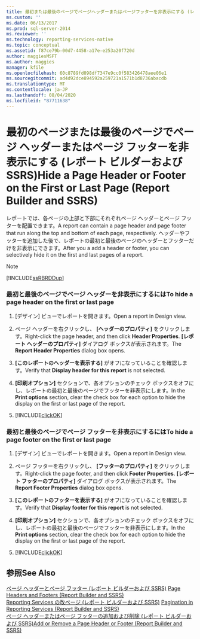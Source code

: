 ```yaml
---
title: 最初または最後のページでページヘッダーまたはページフッターを非表示にする (レポートビルダーおよび SSRS) |Microsoft Docs
ms.custom: ''
ms.date: 06/13/2017
ms.prod: sql-server-2014
ms.reviewer: ''
ms.technology: reporting-services-native
ms.topic: conceptual
ms.assetid: f87ce79b-00d7-4458-a17e-e253a20f720d
author: maggiesMSFT
ms.author: maggies
manager: kfile
ms.openlocfilehash: 60c8789fd098df7347e9cc0f583426478aee06e1
ms.sourcegitcommit: ad4d92dce894592a259721a1571b1d8736abacdb
ms.translationtype: MT
ms.contentlocale: ja-JP
ms.lasthandoff: 08/04/2020
ms.locfileid: "87711638"
---
```

# <a name="hide-a-page-header-or-footer-on-the-first-or-last-page-report-builder-and-ssrs"></a><span data-ttu-id="ffb5b-102">最初のページまたは最後のページでページ ヘッダーまたはページ フッターを非表示にする (レポート ビルダーおよび SSRS)</span><span class="sxs-lookup"><span data-stu-id="ffb5b-102">Hide a Page Header or Footer on the First or Last Page (Report Builder and SSRS)</span></span>
  <span data-ttu-id="ffb5b-103">レポートでは、各ページの上部と下部にそれぞれページ ヘッダーとページ フッターを配置できます。</span><span class="sxs-lookup"><span data-stu-id="ffb5b-103">A report can contain a page header and page footer that run along the top and bottom of each page, respectively.</span></span> <span data-ttu-id="ffb5b-104">ヘッダーやフッターを追加した後で、レポートの最初と最後のページのヘッダーとフッターだけを非表示にできます。</span><span class="sxs-lookup"><span data-stu-id="ffb5b-104">After you a add a header or footer, you can selectively hide it on the first and last pages of a report.</span></span>  
  
> [!NOTE]  
>  [!INCLUDE[ssRBRDDup](../../includes/ssrbrddup-md.md)]  
  
### <a name="to-hide-a-page-header-on-the-first-or-last-page"></a><span data-ttu-id="ffb5b-105">最初と最後のページでページ ヘッダーを非表示にするには</span><span class="sxs-lookup"><span data-stu-id="ffb5b-105">To hide a page header on the first or last page</span></span>  
  
1.  <span data-ttu-id="ffb5b-106">[デザイン] ビューでレポートを開きます。</span><span class="sxs-lookup"><span data-stu-id="ffb5b-106">Open a report in Design view.</span></span>  
  
2.  <span data-ttu-id="ffb5b-107">ページ ヘッダーを右クリックし、 **[ヘッダーのプロパティ]** をクリックします。</span><span class="sxs-lookup"><span data-stu-id="ffb5b-107">Right-click the page header, and then click **Header Properties**.</span></span> <span data-ttu-id="ffb5b-108">**[レポート ヘッダーのプロパティ]** ダイアログ ボックスが表示されます。</span><span class="sxs-lookup"><span data-stu-id="ffb5b-108">The **Report Header Properties** dialog box opens.</span></span>  
  
3.  <span data-ttu-id="ffb5b-109">**[このレポートのヘッダーを表示する]** がオフになっていることを確認します。</span><span class="sxs-lookup"><span data-stu-id="ffb5b-109">Verify that **Display header for this report** is not selected.</span></span>  
  
4.  <span data-ttu-id="ffb5b-110">**[印刷オプション]** セクションで、各オプションのチェック ボックスをオフにし、レポートの最初と最後のページでフッターを非表示にします。</span><span class="sxs-lookup"><span data-stu-id="ffb5b-110">In the **Print options** section, clear the check box for each option to hide the display on the first or last page of the report.</span></span>  
  
5.  [!INCLUDE[clickOK](../../includes/clickok-md.md)]  
  
### <a name="to-hide-a-page-footer-on-the-first-or-last-page"></a><span data-ttu-id="ffb5b-111">最初と最後のページでページ フッターを非表示にするには</span><span class="sxs-lookup"><span data-stu-id="ffb5b-111">To hide a page footer on the first or last page</span></span>  
  
1.  <span data-ttu-id="ffb5b-112">[デザイン] ビューでレポートを開きます。</span><span class="sxs-lookup"><span data-stu-id="ffb5b-112">Open a report in Design view.</span></span>  
  
2.  <span data-ttu-id="ffb5b-113">ページ フッターを右クリックし、 **[フッターのプロパティ]** をクリックします。</span><span class="sxs-lookup"><span data-stu-id="ffb5b-113">Right-click the page footer, and then click **Footer Properties**.</span></span> <span data-ttu-id="ffb5b-114">**[レポート フッターのプロパティ]** ダイアログ ボックスが表示されます。</span><span class="sxs-lookup"><span data-stu-id="ffb5b-114">The **Report Footer Properties** dialog box opens.</span></span>  
  
3.  <span data-ttu-id="ffb5b-115">**[このレポートのフッターを表示する]** がオフになっていることを確認します。</span><span class="sxs-lookup"><span data-stu-id="ffb5b-115">Verify that **Display footer for this report** is not selected.</span></span>  
  
4.  <span data-ttu-id="ffb5b-116">**[印刷オプション]** セクションで、各オプションのチェック ボックスをオフにし、レポートの最初と最後のページでフッターを非表示にします。</span><span class="sxs-lookup"><span data-stu-id="ffb5b-116">In the **Print options** section, clear the check box for each option to hide the display on the first or last page of the report.</span></span>  
  
5.  [!INCLUDE[clickOK](../../includes/clickok-md.md)]  
  
## <a name="see-also"></a><span data-ttu-id="ffb5b-117">参照</span><span class="sxs-lookup"><span data-stu-id="ffb5b-117">See Also</span></span>  
 <span data-ttu-id="ffb5b-118">[ページ ヘッダーとページ フッター &#40;レポート ビルダーおよび SSRS&#41;](page-headers-and-footers-report-builder-and-ssrs.md) </span><span class="sxs-lookup"><span data-stu-id="ffb5b-118">[Page Headers and Footers &#40;Report Builder and SSRS&#41;](page-headers-and-footers-report-builder-and-ssrs.md) </span></span>  
 <span data-ttu-id="ffb5b-119">[Reporting Services の改ページ &#40;レポート ビルダーおよび SSRS&#41;](pagination-in-reporting-services-report-builder-and-ssrs.md) </span><span class="sxs-lookup"><span data-stu-id="ffb5b-119">[Pagination in Reporting Services &#40;Report Builder  and SSRS&#41;](pagination-in-reporting-services-report-builder-and-ssrs.md) </span></span>  
 [<span data-ttu-id="ffb5b-120">ページ ヘッダーまたはページ フッターの追加および削除 &#40;レポート ビルダーおよび SSRS&#41;</span><span class="sxs-lookup"><span data-stu-id="ffb5b-120">Add or Remove a Page Header or Footer &#40;Report Builder and SSRS&#41;</span></span>](add-or-remove-a-page-header-or-footer-report-builder-and-ssrs.md)  
  
  
